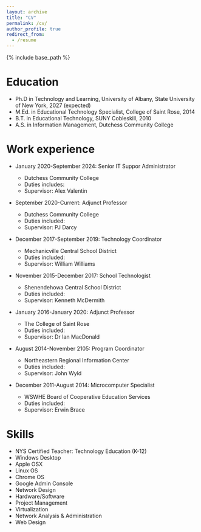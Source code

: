 ```yaml
---
layout: archive
title: "CV"
permalink: /cv/
author_profile: true
redirect_from:
  - /resume
---
```


{% include base_path %}

Education
======
* Ph.D in Technology and Learning, University of Albany, State University of New York, 2027 (expected)
* M.Ed. in Educational Technology Specialist, College of Saint Rose, 2014
* B.T. in Educational Technology, SUNY Cobleskill, 2010
* A.S. in Information Management, Dutchess Community College

Work experience
======
* January 2020-September 2024: Senior IT Suppor Administrator
  * Dutchess Community College
  * Duties includes: 
  * Supervisor: Alex Valentin

* September 2020-Current: Adjunct Professor 
  * Dutchess Community College
  * Duties included: 
  * Supervisor: PJ Darcy

* December 2017-September 2019: Technology Coordinator
  * Mechanicville Central School District
  * Duties included: 
  * Supervisor: William Williams

* November 2015-December 2017:  School Technologist
  * Shenendehowa Central School District
  * Duties included: 
  * Supervisor: Kenneth McDermith

* January 2016-January 2020: Adjunct Professor 
  * The College of Saint Rose
  * Duties included: 
  * Supervisor: Dr Ian MacDonald

* August 2014-November 2105: Program Coordinator
  * Northeastern Regional Information Center
  * Duties included: 
  * Supervisor: John Wyld

* December 2011-August 2014: Microcomputer Specialist
  * WSWHE Board of Cooperative Education Services
  * Duties included: 
  * Supervisor: Erwin Brace

Skills
======
* NYS Certified Teacher: Technology Education (K-12)
* Windows Desktop
* Apple OSX
* Linux OS
* Chrome OS
* Google Admin Console
* Network Design
* Hardware/Software 
* Project Management
* Virtualization
* Network Analysis & Administration
* Web Design